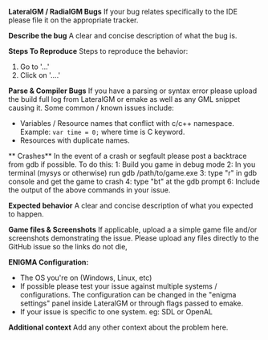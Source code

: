 **LateralGM / RadialGM Bugs**
If your bug relates specifically to the IDE please file it on the appropriate tracker.

**Describe the bug**
A clear and concise description of what the bug is.

**Steps To Reproduce**
Steps to reproduce the behavior:
1. Go to '...'
2. Click on '....'

**Parse & Compiler Bugs**
If you have a parsing or syntax error please upload the build full log from LateralGM or emake as well as any GML snippet causing it. Some common / known issues include:
* Variables / Resource names that conflict with c/c++ namespace. Example: ```var time = 0;``` where time is C keyword.
* Resources with duplicate names.

** Crashes**
In the event of a crash or segfault please post a backtrace from gdb if possible. To do this: 
1: Build you game in debug mode 
2: In you terminal (mysys or otherwise) run gdb /path/to/game.exe
3: type "r" in gdb console and get the game to crash
4: type "bt" at the gdb prompt
6: Include the output of the above commands in your issue.

**Expected behavior**
A clear and concise description of what you expected to happen.

**Game files & Screenshots**
If applicable, upload a a simple game file and/or screenshots demonstrating the issue. Please upload any files directly to the GitHub issue so the links do not die,

**ENIGMA Configuration:**
* The OS you're on (Windows, Linux, etc)
* If possible please test your issue against multiple systems / configurations. The configuration can be changed in the "enigma settings" panel inside LateralGM or through flags passed to emake.
* If your issue is specific to one system. eg: SDL or OpenAL

**Additional context**
Add any other context about the problem here.
